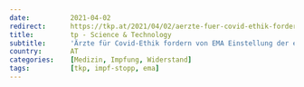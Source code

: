 ```yaml
---
date:          2021-04-02
redirect:      https://tkp.at/2021/04/02/aerzte-fuer-covid-ethik-fordern-von-ema-einstellung-der-experimentellen-impfungen/
title:         tp - Science & Technology
subtitle:      'Ärzte für Covid-Ethik fordern von EMA Einstellung der experimentellen Impfungen'
country:       AT
categories:    [Medizin, Impfung, Widerstand]
tags:          [tkp, impf-stopp, ema]
---
```

